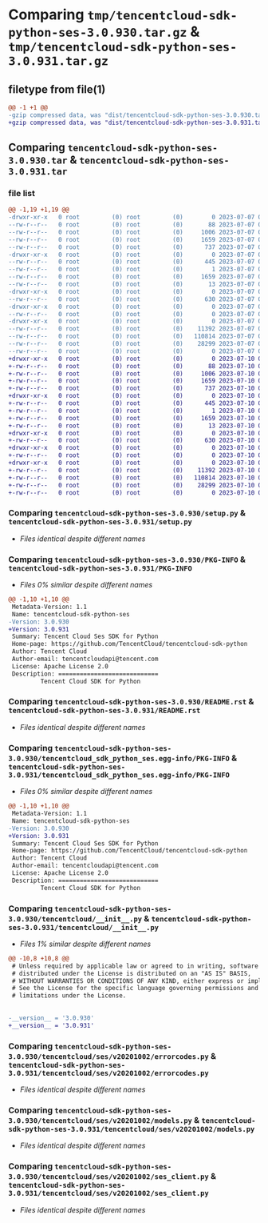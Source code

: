 # Comparing `tmp/tencentcloud-sdk-python-ses-3.0.930.tar.gz` & `tmp/tencentcloud-sdk-python-ses-3.0.931.tar.gz`

## filetype from file(1)

```diff
@@ -1 +1 @@
-gzip compressed data, was "dist/tencentcloud-sdk-python-ses-3.0.930.tar", last modified: Fri Jul  7 00:30:30 2023, max compression
+gzip compressed data, was "dist/tencentcloud-sdk-python-ses-3.0.931.tar", last modified: Mon Jul 10 00:49:42 2023, max compression
```

## Comparing `tencentcloud-sdk-python-ses-3.0.930.tar` & `tencentcloud-sdk-python-ses-3.0.931.tar`

### file list

```diff
@@ -1,19 +1,19 @@
-drwxr-xr-x   0 root         (0) root         (0)        0 2023-07-07 00:30:30.000000 tencentcloud-sdk-python-ses-3.0.930/
--rw-r--r--   0 root         (0) root         (0)       88 2023-07-07 00:30:30.000000 tencentcloud-sdk-python-ses-3.0.930/setup.cfg
--rw-r--r--   0 root         (0) root         (0)     1006 2023-07-07 00:30:29.000000 tencentcloud-sdk-python-ses-3.0.930/setup.py
--rw-r--r--   0 root         (0) root         (0)     1659 2023-07-07 00:30:30.000000 tencentcloud-sdk-python-ses-3.0.930/PKG-INFO
--rw-r--r--   0 root         (0) root         (0)      737 2023-07-07 00:30:29.000000 tencentcloud-sdk-python-ses-3.0.930/README.rst
-drwxr-xr-x   0 root         (0) root         (0)        0 2023-07-07 00:30:30.000000 tencentcloud-sdk-python-ses-3.0.930/tencentcloud_sdk_python_ses.egg-info/
--rw-r--r--   0 root         (0) root         (0)      445 2023-07-07 00:30:30.000000 tencentcloud-sdk-python-ses-3.0.930/tencentcloud_sdk_python_ses.egg-info/SOURCES.txt
--rw-r--r--   0 root         (0) root         (0)        1 2023-07-07 00:30:30.000000 tencentcloud-sdk-python-ses-3.0.930/tencentcloud_sdk_python_ses.egg-info/dependency_links.txt
--rw-r--r--   0 root         (0) root         (0)     1659 2023-07-07 00:30:30.000000 tencentcloud-sdk-python-ses-3.0.930/tencentcloud_sdk_python_ses.egg-info/PKG-INFO
--rw-r--r--   0 root         (0) root         (0)       13 2023-07-07 00:30:30.000000 tencentcloud-sdk-python-ses-3.0.930/tencentcloud_sdk_python_ses.egg-info/top_level.txt
-drwxr-xr-x   0 root         (0) root         (0)        0 2023-07-07 00:30:30.000000 tencentcloud-sdk-python-ses-3.0.930/tencentcloud/
--rw-r--r--   0 root         (0) root         (0)      630 2023-07-07 00:30:29.000000 tencentcloud-sdk-python-ses-3.0.930/tencentcloud/__init__.py
-drwxr-xr-x   0 root         (0) root         (0)        0 2023-07-07 00:30:30.000000 tencentcloud-sdk-python-ses-3.0.930/tencentcloud/ses/
--rw-r--r--   0 root         (0) root         (0)        0 2023-07-07 00:30:29.000000 tencentcloud-sdk-python-ses-3.0.930/tencentcloud/ses/__init__.py
-drwxr-xr-x   0 root         (0) root         (0)        0 2023-07-07 00:30:30.000000 tencentcloud-sdk-python-ses-3.0.930/tencentcloud/ses/v20201002/
--rw-r--r--   0 root         (0) root         (0)    11392 2023-07-07 00:30:29.000000 tencentcloud-sdk-python-ses-3.0.930/tencentcloud/ses/v20201002/errorcodes.py
--rw-r--r--   0 root         (0) root         (0)   110814 2023-07-07 00:30:29.000000 tencentcloud-sdk-python-ses-3.0.930/tencentcloud/ses/v20201002/models.py
--rw-r--r--   0 root         (0) root         (0)    28299 2023-07-07 00:30:29.000000 tencentcloud-sdk-python-ses-3.0.930/tencentcloud/ses/v20201002/ses_client.py
--rw-r--r--   0 root         (0) root         (0)        0 2023-07-07 00:30:29.000000 tencentcloud-sdk-python-ses-3.0.930/tencentcloud/ses/v20201002/__init__.py
+drwxr-xr-x   0 root         (0) root         (0)        0 2023-07-10 00:49:42.000000 tencentcloud-sdk-python-ses-3.0.931/
+-rw-r--r--   0 root         (0) root         (0)       88 2023-07-10 00:49:42.000000 tencentcloud-sdk-python-ses-3.0.931/setup.cfg
+-rw-r--r--   0 root         (0) root         (0)     1006 2023-07-10 00:49:42.000000 tencentcloud-sdk-python-ses-3.0.931/setup.py
+-rw-r--r--   0 root         (0) root         (0)     1659 2023-07-10 00:49:42.000000 tencentcloud-sdk-python-ses-3.0.931/PKG-INFO
+-rw-r--r--   0 root         (0) root         (0)      737 2023-07-10 00:49:42.000000 tencentcloud-sdk-python-ses-3.0.931/README.rst
+drwxr-xr-x   0 root         (0) root         (0)        0 2023-07-10 00:49:42.000000 tencentcloud-sdk-python-ses-3.0.931/tencentcloud_sdk_python_ses.egg-info/
+-rw-r--r--   0 root         (0) root         (0)      445 2023-07-10 00:49:42.000000 tencentcloud-sdk-python-ses-3.0.931/tencentcloud_sdk_python_ses.egg-info/SOURCES.txt
+-rw-r--r--   0 root         (0) root         (0)        1 2023-07-10 00:49:42.000000 tencentcloud-sdk-python-ses-3.0.931/tencentcloud_sdk_python_ses.egg-info/dependency_links.txt
+-rw-r--r--   0 root         (0) root         (0)     1659 2023-07-10 00:49:42.000000 tencentcloud-sdk-python-ses-3.0.931/tencentcloud_sdk_python_ses.egg-info/PKG-INFO
+-rw-r--r--   0 root         (0) root         (0)       13 2023-07-10 00:49:42.000000 tencentcloud-sdk-python-ses-3.0.931/tencentcloud_sdk_python_ses.egg-info/top_level.txt
+drwxr-xr-x   0 root         (0) root         (0)        0 2023-07-10 00:49:42.000000 tencentcloud-sdk-python-ses-3.0.931/tencentcloud/
+-rw-r--r--   0 root         (0) root         (0)      630 2023-07-10 00:49:42.000000 tencentcloud-sdk-python-ses-3.0.931/tencentcloud/__init__.py
+drwxr-xr-x   0 root         (0) root         (0)        0 2023-07-10 00:49:42.000000 tencentcloud-sdk-python-ses-3.0.931/tencentcloud/ses/
+-rw-r--r--   0 root         (0) root         (0)        0 2023-07-10 00:49:42.000000 tencentcloud-sdk-python-ses-3.0.931/tencentcloud/ses/__init__.py
+drwxr-xr-x   0 root         (0) root         (0)        0 2023-07-10 00:49:42.000000 tencentcloud-sdk-python-ses-3.0.931/tencentcloud/ses/v20201002/
+-rw-r--r--   0 root         (0) root         (0)    11392 2023-07-10 00:49:42.000000 tencentcloud-sdk-python-ses-3.0.931/tencentcloud/ses/v20201002/errorcodes.py
+-rw-r--r--   0 root         (0) root         (0)   110814 2023-07-10 00:49:42.000000 tencentcloud-sdk-python-ses-3.0.931/tencentcloud/ses/v20201002/models.py
+-rw-r--r--   0 root         (0) root         (0)    28299 2023-07-10 00:49:42.000000 tencentcloud-sdk-python-ses-3.0.931/tencentcloud/ses/v20201002/ses_client.py
+-rw-r--r--   0 root         (0) root         (0)        0 2023-07-10 00:49:42.000000 tencentcloud-sdk-python-ses-3.0.931/tencentcloud/ses/v20201002/__init__.py
```

### Comparing `tencentcloud-sdk-python-ses-3.0.930/setup.py` & `tencentcloud-sdk-python-ses-3.0.931/setup.py`

 * *Files identical despite different names*

### Comparing `tencentcloud-sdk-python-ses-3.0.930/PKG-INFO` & `tencentcloud-sdk-python-ses-3.0.931/PKG-INFO`

 * *Files 0% similar despite different names*

```diff
@@ -1,10 +1,10 @@
 Metadata-Version: 1.1
 Name: tencentcloud-sdk-python-ses
-Version: 3.0.930
+Version: 3.0.931
 Summary: Tencent Cloud Ses SDK for Python
 Home-page: https://github.com/TencentCloud/tencentcloud-sdk-python
 Author: Tencent Cloud
 Author-email: tencentcloudapi@tencent.com
 License: Apache License 2.0
 Description: ============================
         Tencent Cloud SDK for Python
```

### Comparing `tencentcloud-sdk-python-ses-3.0.930/README.rst` & `tencentcloud-sdk-python-ses-3.0.931/README.rst`

 * *Files identical despite different names*

### Comparing `tencentcloud-sdk-python-ses-3.0.930/tencentcloud_sdk_python_ses.egg-info/PKG-INFO` & `tencentcloud-sdk-python-ses-3.0.931/tencentcloud_sdk_python_ses.egg-info/PKG-INFO`

 * *Files 0% similar despite different names*

```diff
@@ -1,10 +1,10 @@
 Metadata-Version: 1.1
 Name: tencentcloud-sdk-python-ses
-Version: 3.0.930
+Version: 3.0.931
 Summary: Tencent Cloud Ses SDK for Python
 Home-page: https://github.com/TencentCloud/tencentcloud-sdk-python
 Author: Tencent Cloud
 Author-email: tencentcloudapi@tencent.com
 License: Apache License 2.0
 Description: ============================
         Tencent Cloud SDK for Python
```

### Comparing `tencentcloud-sdk-python-ses-3.0.930/tencentcloud/__init__.py` & `tencentcloud-sdk-python-ses-3.0.931/tencentcloud/__init__.py`

 * *Files 1% similar despite different names*

```diff
@@ -10,8 +10,8 @@
 # Unless required by applicable law or agreed to in writing, software
 # distributed under the License is distributed on an "AS IS" BASIS,
 # WITHOUT WARRANTIES OR CONDITIONS OF ANY KIND, either express or implied.
 # See the License for the specific language governing permissions and
 # limitations under the License.
 
 
-__version__ = '3.0.930'
+__version__ = '3.0.931'
```

### Comparing `tencentcloud-sdk-python-ses-3.0.930/tencentcloud/ses/v20201002/errorcodes.py` & `tencentcloud-sdk-python-ses-3.0.931/tencentcloud/ses/v20201002/errorcodes.py`

 * *Files identical despite different names*

### Comparing `tencentcloud-sdk-python-ses-3.0.930/tencentcloud/ses/v20201002/models.py` & `tencentcloud-sdk-python-ses-3.0.931/tencentcloud/ses/v20201002/models.py`

 * *Files identical despite different names*

### Comparing `tencentcloud-sdk-python-ses-3.0.930/tencentcloud/ses/v20201002/ses_client.py` & `tencentcloud-sdk-python-ses-3.0.931/tencentcloud/ses/v20201002/ses_client.py`

 * *Files identical despite different names*

